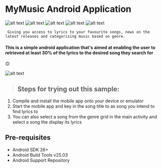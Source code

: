 # MyMusic Android Application 

![alt text](https://i.imgur.com/SoZCdXom.png)
![alt text](https://i.imgur.com/MR6vSG5m.png)
![alt text](https://i.imgur.com/fNZ8e4Gm.png)
![alt text](https://i.imgur.com/RBIKXsim.png)
![alt text](https://i.imgur.com/kv0grI1m.png)

```
 Giving you access to lyrics to your favourite songs, news on the latest releases and categorising music based on genre.
 ```

#### This is a simple android application that's aimed at enabling the user to retrieved at least 30% of the lyrics to the desired song they search for

:blush:

![alt text](https://i.imgur.com/SPfj2iP.png)

> ## Steps for trying out this sample:

 1. Compile and install the mobile app onto your device or emulator
 2. Start the mobile app and key in the song title to as song you intend to find lyrics to
 3. You can also select a song from the genre grid in the main activity and select a song the display its lyrics


## Pre-requisites

* Android SDK 26+
* Android Build Tools v25.03
* Android Support Repository

